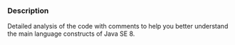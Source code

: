 ### Description
Detailed analysis of the code with comments to help you better understand the main language constructs of Java SE 8.